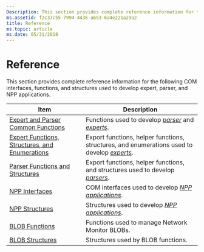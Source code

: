 ```yaml
---
Description: This section provides complete reference information for the following COM interfaces, functions, and structures used to develop expert, parser, and NPP applications.
ms.assetid: f2c37c55-7994-4436-a653-6a4e221a29a2
title: Reference
ms.topic: article
ms.date: 05/31/2018
---
```


# Reference

This section provides complete reference information for the following COM interfaces, functions, and structures used to develop expert, parser, and NPP applications.



| Item                                                                                               | Description                                                                                                             |
|----------------------------------------------------------------------------------------------------|-------------------------------------------------------------------------------------------------------------------------|
| [Expert and Parser Common Functions](expert-and-parser-common-functions.md)                       | Functions used to develop [*parser*](p.md) and [*experts*](e.md).               |
| [Expert Functions, Structures, and Enumerations](expert-functions-structures-and-enumerations.md) | Export functions, helper functions, structures, and enumerations used to develop [*experts*](e.md). |
| [Parser Functions and Structures](parser-functions-and-structures.md)                             | Export functions, helper functions, and structures used to develop [*parsers*](p.md).               |
| [NPP Interfaces](npp-interfaces.md)                                                               | COM interfaces used to develop [*NPP applications*](n.md).                                 |
| [NPP Structures](npp-structures.md)                                                               | Structures used to develop [*NPP applications*](n.md).                                     |
| [BLOB Functions](blob-functions.md)                                                               | Functions used to manage Network Monitor BLOBs.                                                                         |
| [BLOB Structures](blob-structures.md)                                                             | Structures used by BLOB functions.                                                                                      |



 

 

 



